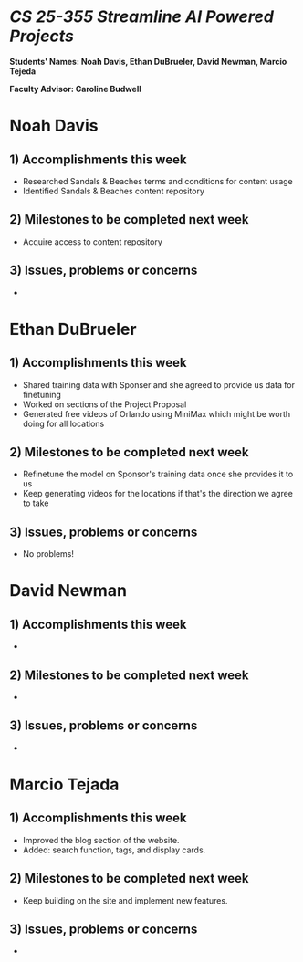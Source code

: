 # *CS 25-355 Streamline AI Powered Projects*

**Students' Names: Noah Davis, Ethan DuBrueler, David Newman, Marcio Tejeda**

**Faculty Advisor: Caroline Budwell**

# Noah Davis

## 1) Accomplishments this week ##
   -  Researched Sandals & Beaches terms and conditions for content usage
   -  Identified Sandals & Beaches content repository

## 2) Milestones to be completed next week ##
   - Acquire access to content repository

## 3) Issues, problems or concerns ##
   - 

# Ethan DuBrueler

## 1) Accomplishments this week ##
   -  Shared training data with Sponser and she agreed to provide us data for finetuning
   -  Worked on sections of the Project Proposal
   -  Generated free videos of Orlando using MiniMax which might be worth doing for all locations

## 2) Milestones to be completed next week ##
   -  Refinetune the model on Sponsor's training data once she provides it to us
   -  Keep generating videos for the locations if that's the direction we agree to take

## 3) Issues, problems or concerns ##
   - No problems!

# David Newman

## 1) Accomplishments this week ##
   -  

## 2) Milestones to be completed next week ##
   -  

## 3) Issues, problems or concerns ##
   -   



# Marcio Tejada

## 1) Accomplishments this week ##
   -  Improved the blog section of the website.
   -  Added: search function, tags, and display cards.

## 2) Milestones to be completed next week ##
   - Keep building on the site and implement new features.

## 3) Issues, problems or concerns ##
   - 
